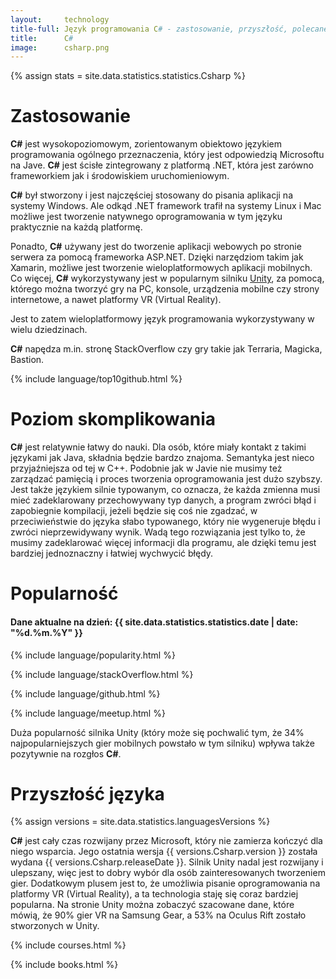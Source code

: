 ```yaml
---
layout:     technology
title-full: Język programowania C# - zastosowanie, przyszłość, polecane książki
title:      C#
image:      csharp.png
---
```


{% assign stats = site.data.statistics.statistics.Csharp %}

# Zastosowanie

**C#** jest wysokopoziomowym, zorientowanym obiektowo językiem programowania ogólnego przeznaczenia, który jest odpowiedzią Microsoftu na Jave. **C#** jest ścisłe zintegrowany z platformą .NET, która jest zarówno frameworkiem jak i środowiskiem uruchomieniowym.

**C#** był stworzony i jest najczęściej stosowany do pisania aplikacji na systemy Windows. Ale odkąd .NET framework trafił na systemy Linux i Mac możliwe jest tworzenie natywnego oprogramowania w tym języku praktycznie na każdą platformę.

Ponadto, **C#** używany jest do tworzenie aplikacji webowych po stronie serwera za pomocą frameworka ASP.NET. Dzięki narzędziom takim jak Xamarin, możliwe jest tworzenie wieloplatformowych aplikacji mobilnych. Co więcej, **C#** wykorzystywany jest w popularnym silniku [Unity](/technologie/unity/), za pomocą, którego można tworzyć gry na PC, konsole, urządzenia mobilne czy strony internetowe, a nawet platformy VR (Virtual Reality).

Jest to zatem wieloplatformowy język programowania wykorzystywany w wielu dziedzinach.

**C#** napędza m.in. stronę StackOverflow czy gry takie jak Terraria, Magicka, Bastion.

{% include language/top10github.html %}

# Poziom skomplikowania

**C#** jest relatywnie łatwy do nauki. Dla osób, które miały kontakt z takimi językami jak Java, składnia będzie bardzo znajoma. Semantyka jest nieco przyjaźniejsza od tej w C++. Podobnie jak w Javie nie musimy też zarządzać pamięcią i proces tworzenia oprogramowania jest dużo szybszy. Jest także językiem silnie typowanym, co oznacza, że każda zmienna musi mieć zadeklarowany przechowywany typ danych, a program zwróci błąd i zapobiegnie kompilacji, jeżeli będzie się coś nie zgadzać, w przeciwieństwie do języka słabo typowanego, który nie wygeneruje błędu i zwróci nieprzewidywany wynik. Wadą tego rozwiązania jest tylko to, że musimy zadeklarować więcej informacji dla programu, ale dzięki temu jest bardziej jednoznaczny i łatwiej wychwycić błędy.

# Popularność

<h4>Dane aktualne na dzień: {{ site.data.statistics.statistics.date | date: "%d.%m.%Y"  }}</h4>

{% include language/popularity.html %}

{% include language/stackOverflow.html %}

{% include language/github.html %}

{% include language/meetup.html %}

Duża popularność silnika Unity (który może się pochwalić tym, że 34% najpopularniejszych gier mobilnych powstało w tym silniku) wpływa także pozytywnie na rozgłos **C#**.

# Przyszłość języka

{% assign versions = site.data.statistics.languagesVersions %}

**C#** jest cały czas rozwijany przez Microsoft, który nie zamierza kończyć dla niego wsparcia. Jego ostatnia wersja {{ versions.Csharp.version }} została wydana {{ versions.Csharp.releaseDate }}. Silnik Unity nadal jest rozwijany i ulepszany, więc jest to dobry wybór dla osób zainteresowanych tworzeniem gier. Dodatkowym plusem jest to, że umożliwia pisanie oprogramowania na platformy VR (Virtual Reality), a ta technologia staję się coraz bardziej popularna. Na stronie Unity można zobaczyć szacowane dane, które mówią, że 90% gier VR na Samsung Gear, a 53% na Oculus Rift zostało stworzonych w Unity.

{% include courses.html %}

{% include books.html %}